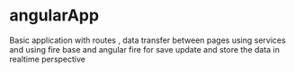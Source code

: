 # angularApp
Basic application with routes , data transfer between pages using services and using fire base and angular fire for save update and store the data in realtime perspective

